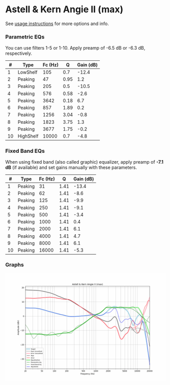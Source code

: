 # Astell & Kern Angie II (max)
See [usage instructions](https://github.com/jaakkopasanen/AutoEq#usage) for more options and info.

### Parametric EQs
You can use filters 1-5 or 1-10. Apply preamp of -6.5 dB or -6.3 dB, respectively.

|   # | Type      |   Fc (Hz) |    Q |   Gain (dB) |
|-----|-----------|-----------|------|-------------|
|   1 | LowShelf  |       105 | 0.7  |       -12.4 |
|   2 | Peaking   |        47 | 0.95 |         1.2 |
|   3 | Peaking   |       205 | 0.5  |       -10.5 |
|   4 | Peaking   |       576 | 0.58 |        -2.6 |
|   5 | Peaking   |      3642 | 0.18 |         6.7 |
|   6 | Peaking   |       857 | 1.89 |         0.2 |
|   7 | Peaking   |      1256 | 3.04 |        -0.8 |
|   8 | Peaking   |      1823 | 3.75 |         1.3 |
|   9 | Peaking   |      3677 | 1.75 |        -0.2 |
|  10 | HighShelf |     10000 | 0.7  |        -4.8 |

### Fixed Band EQs
When using fixed band (also called graphic) equalizer, apply preamp of **-7.1 dB** (if available) and set gains manually with these parameters.

|   # | Type    |   Fc (Hz) |    Q |   Gain (dB) |
|-----|---------|-----------|------|-------------|
|   1 | Peaking |        31 | 1.41 |       -13.4 |
|   2 | Peaking |        62 | 1.41 |        -8.6 |
|   3 | Peaking |       125 | 1.41 |        -9.9 |
|   4 | Peaking |       250 | 1.41 |        -9.1 |
|   5 | Peaking |       500 | 1.41 |        -3.4 |
|   6 | Peaking |      1000 | 1.41 |         0.4 |
|   7 | Peaking |      2000 | 1.41 |         6.1 |
|   8 | Peaking |      4000 | 1.41 |         4.7 |
|   9 | Peaking |      8000 | 1.41 |         6.1 |
|  10 | Peaking |     16000 | 1.41 |        -5.3 |

### Graphs
![](./Astell%20&%20Kern%20Angie%20II%20(max).png)

